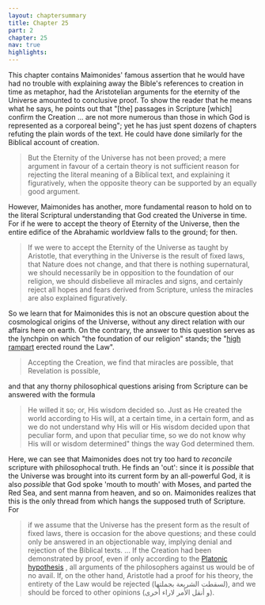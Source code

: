 ```yaml
---
layout: chaptersummary
title: Chapter 25
part: 2
chapter: 25
nav: true
highlights: 
---
```


This chapter contains Maimonides' famous assertion that he would have had no trouble with explaining away the Bible's references to creation in time as metaphor, had the Aristotelian arguments for the eternity of the Universe amounted to conclusive proof. To show the reader that he means what he says, he points out that "[the] passages in Scripture [which] confirm the Creation ... are not more numerous than those in which God is represented as a corporeal being"; yet he has just spent dozens of chapters refuting the plain words of the text. He could have done similarly for the Biblical account of creation.
> But the Eternity of the Universe has not been proved; a mere argument in favour of a certain theory is not sufficient reason for rejecting the literal meaning of a Biblical text, and explaining it figuratively, when the opposite theory can be supported by an equally good argument.

However, Maimonides has another, more fundamental reason to hold on to the literal Scriptural understanding that God created the Universe in time. For if he were to accept the theory of Eternity of the Universe, then the entire edifice of the Abrahamic worldview falls to the ground; for then.
> If we were to accept the Eternity of the Universe as taught by Aristotle, that everything in the Universe is the result of fixed laws, that Nature does not change, and that there is nothing supernatural, we should necessarily be in opposition to the foundation of our religion, we should disbelieve all miracles and signs, and certainly reject all hopes and fears derived from Scripture, unless the miracles are also explained figuratively.

So we learn that for Maimonides this is not an obscure question about the cosmological origins of the Universe, without any direct relation with our affairs here on earth. On the contrary, the answer to this question serves as the lynchpin on which "the foundation of our religion" stands; the "[high rampart](https://www.sefaria.org/Guide_for_the_Perplexed%252C_Part_2.17.4) erected round the Law". 
> Accepting the Creation, we find that miracles are possible, that Revelation is possible,

and that any thorny philosophical questions arising from Scripture can be answered with the formula 
> He willed it so; or, His wisdom decided so. Just as He created the world according to His will, at a certain time, in a certain form, and as we do not understand why His will or His wisdom decided upon that peculiar form, and upon that peculiar time, so we do not know why His will or wisdom determined" things the way God determined them.

Here, we can see that Maimonides does not try too hard to _reconcile_ scripture with philosophocal truth. He finds an 'out': since it is _possible_ that the Universe was brought into its current form by an all-powerful God, it is also _possible_ that God spoke 'mouth to mouth' with Moses, and parted the Red Sea, and sent manna from heaven, and so on. Maimonides realizes that this is the only thread from which hangs the supposed truth of Scripture. For
> if we assume that the Universe has the present form as the result of fixed laws, there is occasion for the above questions; and these could only be answered in an objectionable way, implying denial and rejection of the Biblical texts. ... If the Creation had been demonstrated by proof, even if only according to the [Platonic hypothesis](https://emadmasroor.github.io/Guide-Perplexed/summaries/II/ch13/) , all arguments of the philosophers against us would be of no avail. If, on the other hand, Aristotle had a proof for his theory, the entirety of the Law would be rejected (لسقطت الشريعة بجملتها), and we should be forced to other opinions (و أنقل الأمر لاراء أخرى).
